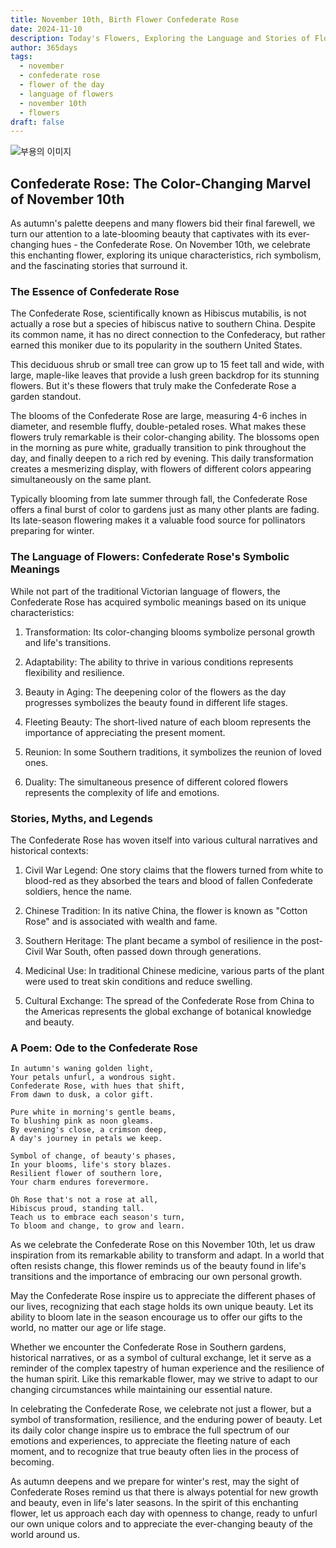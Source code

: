 ```yaml
---
title: November 10th, Birth Flower Confederate Rose
date: 2024-11-10
description: Today's Flowers, Exploring the Language and Stories of Flowers Confederate Rose
author: 365days
tags:
  - november
  - confederate rose
  - flower of the day
  - language of flowers
  - november 10th
  - flowers
draft: false
---
```



![부용의 이미지](https://cdn.pixabay.com/photo/2019/08/10/14/04/hibiscus-mutabilis-4397033_1280.jpg#center)
## Confederate Rose: The Color-Changing Marvel of November 10th

As autumn's palette deepens and many flowers bid their final farewell, we turn our attention to a late-blooming beauty that captivates with its ever-changing hues - the Confederate Rose. On November 10th, we celebrate this enchanting flower, exploring its unique characteristics, rich symbolism, and the fascinating stories that surround it.

### The Essence of Confederate Rose

The Confederate Rose, scientifically known as Hibiscus mutabilis, is not actually a rose but a species of hibiscus native to southern China. Despite its common name, it has no direct connection to the Confederacy, but rather earned this moniker due to its popularity in the southern United States.

This deciduous shrub or small tree can grow up to 15 feet tall and wide, with large, maple-like leaves that provide a lush green backdrop for its stunning flowers. But it's these flowers that truly make the Confederate Rose a garden standout.

The blooms of the Confederate Rose are large, measuring 4-6 inches in diameter, and resemble fluffy, double-petaled roses. What makes these flowers truly remarkable is their color-changing ability. The blossoms open in the morning as pure white, gradually transition to pink throughout the day, and finally deepen to a rich red by evening. This daily transformation creates a mesmerizing display, with flowers of different colors appearing simultaneously on the same plant.

Typically blooming from late summer through fall, the Confederate Rose offers a final burst of color to gardens just as many other plants are fading. Its late-season flowering makes it a valuable food source for pollinators preparing for winter.

### The Language of Flowers: Confederate Rose's Symbolic Meanings

While not part of the traditional Victorian language of flowers, the Confederate Rose has acquired symbolic meanings based on its unique characteristics:

1. Transformation: Its color-changing blooms symbolize personal growth and life's transitions.

2. Adaptability: The ability to thrive in various conditions represents flexibility and resilience.

3. Beauty in Aging: The deepening color of the flowers as the day progresses symbolizes the beauty found in different life stages.

4. Fleeting Beauty: The short-lived nature of each bloom represents the importance of appreciating the present moment.

5. Reunion: In some Southern traditions, it symbolizes the reunion of loved ones.

6. Duality: The simultaneous presence of different colored flowers represents the complexity of life and emotions.

### Stories, Myths, and Legends

The Confederate Rose has woven itself into various cultural narratives and historical contexts:

1. Civil War Legend: One story claims that the flowers turned from white to blood-red as they absorbed the tears and blood of fallen Confederate soldiers, hence the name.

2. Chinese Tradition: In its native China, the flower is known as "Cotton Rose" and is associated with wealth and fame.

3. Southern Heritage: The plant became a symbol of resilience in the post-Civil War South, often passed down through generations.

4. Medicinal Use: In traditional Chinese medicine, various parts of the plant were used to treat skin conditions and reduce swelling.

5. Cultural Exchange: The spread of the Confederate Rose from China to the Americas represents the global exchange of botanical knowledge and beauty.

### A Poem: Ode to the Confederate Rose

	In autumn's waning golden light,
	Your petals unfurl, a wondrous sight.
	Confederate Rose, with hues that shift,
	From dawn to dusk, a color gift.
	
	Pure white in morning's gentle beams,
	To blushing pink as noon gleams.
	By evening's close, a crimson deep,
	A day's journey in petals we keep.
	
	Symbol of change, of beauty's phases,
	In your blooms, life's story blazes.
	Resilient flower of southern lore,
	Your charm endures forevermore.
	
	Oh Rose that's not a rose at all,
	Hibiscus proud, standing tall.
	Teach us to embrace each season's turn,
	To bloom and change, to grow and learn.

As we celebrate the Confederate Rose on this November 10th, let us draw inspiration from its remarkable ability to transform and adapt. In a world that often resists change, this flower reminds us of the beauty found in life's transitions and the importance of embracing our own personal growth.

May the Confederate Rose inspire us to appreciate the different phases of our lives, recognizing that each stage holds its own unique beauty. Let its ability to bloom late in the season encourage us to offer our gifts to the world, no matter our age or life stage.

Whether we encounter the Confederate Rose in Southern gardens, historical narratives, or as a symbol of cultural exchange, let it serve as a reminder of the complex tapestry of human experience and the resilience of the human spirit. Like this remarkable flower, may we strive to adapt to our changing circumstances while maintaining our essential nature.

In celebrating the Confederate Rose, we celebrate not just a flower, but a symbol of transformation, resilience, and the enduring power of beauty. Let its daily color change inspire us to embrace the full spectrum of our emotions and experiences, to appreciate the fleeting nature of each moment, and to recognize that true beauty often lies in the process of becoming.

As autumn deepens and we prepare for winter's rest, may the sight of Confederate Roses remind us that there is always potential for new growth and beauty, even in life's later seasons. In the spirit of this enchanting flower, let us approach each day with openness to change, ready to unfurl our own unique colors and to appreciate the ever-changing beauty of the world around us.